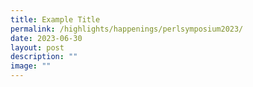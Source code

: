```yaml
---
title: Example Title
permalink: /highlights/happenings/perlsymposium2023/
date: 2023-06-30
layout: post
description: ""
image: ""
---
```

